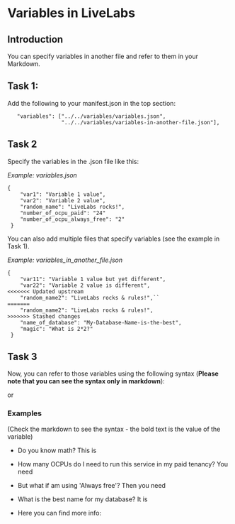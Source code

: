 # Variables in LiveLabs

## Introduction

You can specify variables in another file and refer to them in your Markdown.


## Task 1:

Add the following to your manifest.json in the top section:

```
   "variables": ["../../variables/variables.json",
                 "../../variables/variables-in-another-file.json"],
```

## Task 2

Specify the variables in the .json file like this:

*Example: variables.json*
```
{
    "var1": "Variable 1 value",
    "var2": "Variable 2 value",
    "random_name": "LiveLabs rocks!",
    "number_of_ocpu_paid": "24"
    "number_of_ocpu_always_free": "2"
 }
 ```

You can also add multiple files that specify variables (see the example in Task 1).

 *Example: variables_in_another_file.json*
```
{
    "var11": "Variable 1 value but yet different",
    "var22": "Variable 2 value is different",
<<<<<<< Updated upstream
    "random_name2": "LiveLabs rocks & rules!",``
=======
    "random_name2": "LiveLabs rocks & rules!",
>>>>>>> Stashed changes
    "name_of_database": "My-Database-Name-is-the-best",
    "magic": "What is 2*2?"
 }
 ```

## Task 3

Now, you can refer to those variables using the following syntax (**Please note that you can see the syntax only in markdown**):

[](var:var1)

or

[](var:magic)


### Examples

(Check the markdown to see the syntax - the bold text is the value of the variable)

- Do you know math? This is **[](var:magic)**

- How many OCPUs do I need to run this service in my paid tenancy? You need **[](var:number_of_ocpu_paid)**

- But what if am using 'Always free'? Then you need **[](var:number_of_ocpu_always_free)**

- What is the best name for my database? It is **[](var:name_of_database)**

- Here you can find more info: **[](var:doc_link)**
